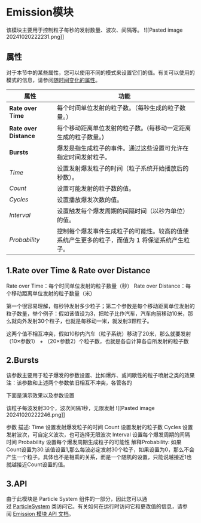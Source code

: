 
# Emission模块
该模块主要用于控制粒子每秒的发射数量、波次、间隔等。
![[Pasted image 20241020222231.png]]
## 属性
对于本节中的某些属性，您可以使用不同的模式来设置它们的值。有关可以使用的模式的信息，请参阅[随时间变化的属性](https://docs.unity3d.com/cn/current/Manual/PartSysUsage.html#VaryOverTime)。

| **属性**                 | **功能**                                           |
| ---------------------- | ------------------------------------------------ |
| **Rate over Time**     | 每个时间单位发射的粒子数。（每秒生成的粒子数量。）                        |
| **Rate over Distance** | 每个移动距离单位发射的粒子数。(每移动一定距离生成的粒子数量。)                 |
| **Bursts**             | 爆发是指生成粒子的事件。通过这些设置可允许在指定时间发射粒子。                  |
| _Time_                 | 设置发射爆发粒子的时间（粒子系统开始播放后的秒数）。                       |
| _Count_                | 设置可能发射的粒子数的值。                                    |
| _Cycles_               | 设置播放爆发次数的值。                                      |
| _Interval_             | 设置触发每个爆发周期的间隔时间（以秒为单位）的值。                        |
| _Probability_          | 控制每个爆发事件生成粒子的可能性。较高的值使系统产生更多的粒子，而值为 1 将保证系统产生粒子。 |
## 1.Rate over Time & Rate over Distance
Rate over Time：每个时间单位发射的粒子数量（秒）
Rate over Distance：每个移动距离单位发射的粒子数量（米）

第一个很容易理解，每秒钟发射多少粒子；第二个参数是每个移动距离单位发射的粒子数量，举个例子：假如该值设为3，把粒子比作汽车，汽车向前移动10米，那么就向外发射30个粒子，也就是每移动一米，就发射3颗粒子。

这两个值不相互冲突，假如10秒内汽车（粒子系统）移动了20米，那么就要发射（10×参数1） + （20×参数2）个粒子数，也就是各自计算各自所发射的粒子数

## 2.Bursts
该参数主要用于粒子爆发的参数设置、比如爆炸、或间歇性的粒子喷射之类的效果
注：该参数和上述两个参数依旧相互不冲突，各管各的

下面是演示效果以及参数设置

该粒子每波发射30个，波次间隔1秒，无限发射
![[Pasted image 20241020222246.png]]

参数	描述:
Time	设置发射爆发粒子的时间
Count	设置发射的粒子数
Cycles	设置发射波次，可自定义波次，也可选择无限波次
Interval	设置每个爆发周期的间隔时间
Probability	设置每个爆发周期生成粒子的可能性
解释Probability: 如果Count设置为30.该值设置1,那么每波必定发射30个粒子，如果设置为0，那么不会产生一个粒子。具体也不是相乘的关系，而是一个随机的设置，只能说越接近1也就越接近Count设置的值。

## 3.API

由于此模块是 Particle System 组件的一部分，因此您可以通过 [ParticleSystem](https://docs.unity3d.com/cn/current/ScriptReference/ParticleSystem.html) 类访问它。有关如何在运行时访问它和更改值的信息，请参阅 [Emission 模块 API 文档](https://docs.unity3d.com/cn/current/ScriptReference/ParticleSystem-emission.html)。